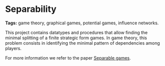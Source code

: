 # Separability

**Tags:** game theory, graphical games, potential games, influence networks.

This project contains datatypes and procedures that allow finding the minimal splitting of a finite strategic form games. In game theory, this problem consists in identifying the minimal pattern of dependencies among players.

For more information we refer to the paper [Separable games][Separable games].

[Separable games]: https://www.researchgate.net/publication/340296034_Separable_games
